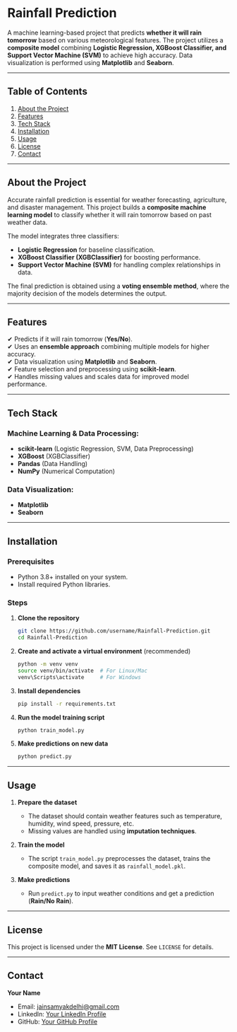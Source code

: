 # **Rainfall Prediction**  

A machine learning-based project that predicts **whether it will rain tomorrow** based on various meteorological features. The project utilizes a **composite model** combining **Logistic Regression, XGBoost Classifier, and Support Vector Machine (SVM)** to achieve high accuracy. Data visualization is performed using **Matplotlib** and **Seaborn**.

---

## **Table of Contents**  
1. [About the Project](#about-the-project)  
2. [Features](#features)  
3. [Tech Stack](#tech-stack)  
4. [Installation](#installation)  
5. [Usage](#usage)  
6. [License](#license)  
7. [Contact](#contact)  

---

## **About the Project**  
Accurate rainfall prediction is essential for weather forecasting, agriculture, and disaster management. This project builds a **composite machine learning model** to classify whether it will rain tomorrow based on past weather data.  

The model integrates three classifiers:
- **Logistic Regression** for baseline classification.  
- **XGBoost Classifier (XGBClassifier)** for boosting performance.  
- **Support Vector Machine (SVM)** for handling complex relationships in data.  

The final prediction is obtained using a **voting ensemble method**, where the majority decision of the models determines the output.

---

## **Features**  
✔ Predicts if it will rain tomorrow (**Yes/No**).  
✔ Uses an **ensemble approach** combining multiple models for higher accuracy.  
✔ Data visualization using **Matplotlib** and **Seaborn**.  
✔ Feature selection and preprocessing using **scikit-learn**.  
✔ Handles missing values and scales data for improved model performance.  

---

## **Tech Stack**  
### **Machine Learning & Data Processing:**  
- **scikit-learn** (Logistic Regression, SVM, Data Preprocessing)  
- **XGBoost** (XGBClassifier)  
- **Pandas** (Data Handling)  
- **NumPy** (Numerical Computation)  

### **Data Visualization:**  
- **Matplotlib**  
- **Seaborn**  

---

## **Installation**  

### **Prerequisites**  
- Python 3.8+ installed on your system.  
- Install required Python libraries.  

### **Steps**  

1. **Clone the repository**  
   ```bash
   git clone https://github.com/username/Rainfall-Prediction.git
   cd Rainfall-Prediction
   ```

2. **Create and activate a virtual environment** (recommended)  
   ```bash
   python -m venv venv
   source venv/bin/activate  # For Linux/Mac
   venv\Scripts\activate     # For Windows
   ```

3. **Install dependencies**  
   ```bash
   pip install -r requirements.txt
   ```

4. **Run the model training script**  
   ```bash
   python train_model.py
   ```

5. **Make predictions on new data**  
   ```bash
   python predict.py
   ```

---

## **Usage**  

1. **Prepare the dataset**  
   - The dataset should contain weather features such as temperature, humidity, wind speed, pressure, etc.  
   - Missing values are handled using **imputation techniques**.  

2. **Train the model**  
   - The script `train_model.py` preprocesses the dataset, trains the composite model, and saves it as `rainfall_model.pkl`.  

3. **Make predictions**  
   - Run `predict.py` to input weather conditions and get a prediction (**Rain/No Rain**).  

---

## **License**  
This project is licensed under the **MIT License**. See `LICENSE` for details.

---

## **Contact**  
**Your Name**  
- Email: jainsamyakdelhi@gmail.com
- LinkedIn: [Your LinkedIn Profile](https://linkedin.com/in/samyak-jain-0807ab249)  
- GitHub: [Your GitHub Profile](https://github.com/SJisPro)  
